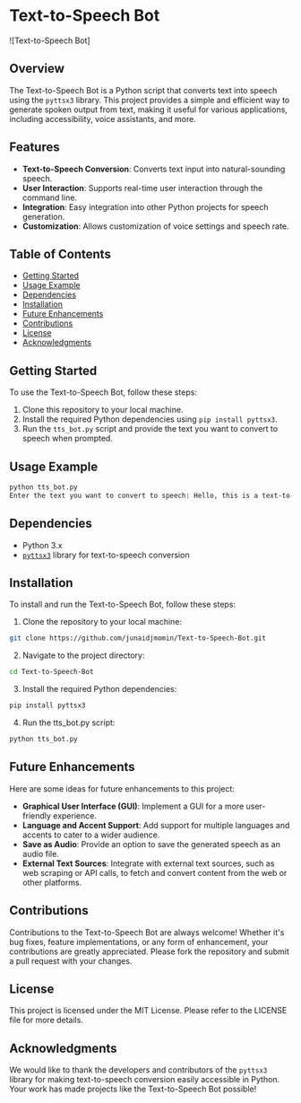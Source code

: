 # Text-to-Speech Bot

![Text-to-Speech Bot]

## Overview

The Text-to-Speech Bot is a Python script that converts text into speech using the `pyttsx3` library. This project provides a simple and efficient way to generate spoken output from text, making it useful for various applications, including accessibility, voice assistants, and more.

## Features

- **Text-to-Speech Conversion**: Converts text input into natural-sounding speech.
- **User Interaction**: Supports real-time user interaction through the command line.
- **Integration**: Easy integration into other Python projects for speech generation.
- **Customization**: Allows customization of voice settings and speech rate.

## Table of Contents

- [Getting Started](#getting-started)
- [Usage Example](#usage-example)
- [Dependencies](#dependencies)
- [Installation](#installation)
- [Future Enhancements](#future-enhancements)
- [Contributions](#contributions)
- [License](#license)
- [Acknowledgments](#acknowledgments)

## Getting Started

To use the Text-to-Speech Bot, follow these steps:

1. Clone this repository to your local machine.
2. Install the required Python dependencies using `pip install pyttsx3`.
3. Run the `tts_bot.py` script and provide the text you want to convert to speech when prompted.

## Usage Example

```bash
python tts_bot.py
Enter the text you want to convert to speech: Hello, this is a text-to-speech bot.
```

## Dependencies

- Python 3.x
- [`pyttsx3`](https://pypi.org/project/pyttsx3/) library for text-to-speech conversion

## Installation

To install and run the Text-to-Speech Bot, follow these steps:

1. Clone the repository to your local machine:

```bash
git clone https://github.com/junaidjmomin/Text-to-Speech-Bot.git
```

2. Navigate to the project directory:

```bash
cd Text-to-Speech-Bot
```

3. Install the required Python dependencies:

```bash
pip install pyttsx3
```

4. Run the tts_bot.py script:

```bash
python tts_bot.py
```

## Future Enhancements

Here are some ideas for future enhancements to this project:

- **Graphical User Interface (GUI)**: Implement a GUI for a more user-friendly experience.
- **Language and Accent Support**: Add support for multiple languages and accents to cater to a wider audience.
- **Save as Audio**: Provide an option to save the generated speech as an audio file.
- **External Text Sources**: Integrate with external text sources, such as web scraping or API calls, to fetch and convert content from the web or other platforms.

## Contributions

Contributions to the Text-to-Speech Bot are always welcome! Whether it's bug fixes, feature implementations, or any form of enhancement, your contributions are greatly appreciated. Please fork the repository and submit a pull request with your changes.

## License

This project is licensed under the MIT License. Please refer to the LICENSE file for more details.

## Acknowledgments

We would like to thank the developers and contributors of the `pyttsx3` library for making text-to-speech conversion easily accessible in Python. Your work has made projects like the Text-to-Speech Bot possible!
```
